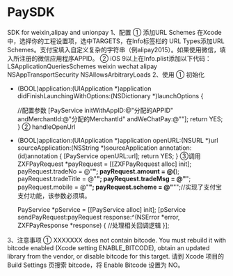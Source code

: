 # PaySDK
SDK for weixin,alipay and unionpay
1、配置
① 添加URL Schemes
在Xcode中，选择你的工程设置项，选中TARGETS，在Info标签栏的 URL Types添加URL Schemes。支付宝填入自定义复杂的字符串（例alipay2015）。如果使用微信，填入所注册的微信应用程序APPID。
② iOS 9以上在Info.plist添加以下代码：
<key>LSApplicationQueriesSchemes</key>
<array>
    <string>weixin</string>
    <string>wechat</string>
    <string>alipay</string>
</array>
<key>NSAppTransportSecurity</key>
<dict>
    <key>NSAllowsArbitraryLoads</key>
    <true/>
</dict>
2、使用
① 初始化
- (BOOL)application:(UIApplication *)application didFinishLaunchingWithOptions:(NSDictionary *)launchOptions {
    
    //配置参数
    [PayService initWithAppID:@"分配的APPID" andMerchantId:@"分配的MerchantId" andWeChatPay:@""];
    return YES;
}
② handleOpenUrl
- (BOOL)application:(UIApplication *)application openURL:(NSURL *)url sourceApplication:(NSString *)sourceApplication annotation:(id)annotation
{
    [PayService openURL:url];
    return YES;
}
③调用
ZXFPayRequest *payRequest = [[ZXFPayRequest alloc] init];
    payRequest.tradeNo = @"**";
    payRequest.amount = @(**);
    payRequest.tradeTitle = @"**";
    payRequest.tradeMsg = @"**";
    payRequest.mobile = @"**";
    payRequest.scheme = @"**"";//实现了支付宝支付功能，该参数必须填。
    
    PayService *pService = [[PayService alloc] init];
    [pService sendPayRequest:payRequest response:^(NSError *error, ZXFPayResponse *response) {
        //处理相关回调逻辑
    }];

3、注意事项
① XXXXXXX does not contain bitcode. You must rebuild it with bitcode enabled (Xcode setting ENABLE_BITCODE), obtain an updated library from the vendor, or disable bitcode for this target.
请到 Xcode 项目的 Build Settings 页搜索 bitcode，将 Enable Bitcode 设置为 NO。
